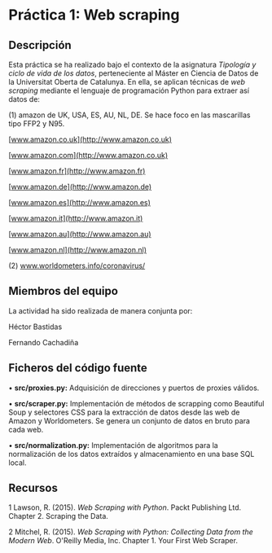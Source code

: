 # **Práctica 1: Web scraping**

## **Descripción**

Esta práctica se ha realizado bajo el contexto de la asignatura *Tipología y ciclo de vida de los datos*, perteneciente al Máster en Ciencia de Datos de la Universitat Oberta de Catalunya. En ella, se aplican técnicas de *web scraping* mediante el lenguaje de programación Python para extraer así datos de:

(1) amazon de UK, USA, ES, AU, NL, DE. Se hace foco en las mascarillas tipo FFP2 y N95.

[www.amazon.co.uk](http://www.amazon.co.uk)

[www.amazon.com](http://www.amazon.co.uk)

[www.amazon.fr](http://www.amazon.fr)

[www.amazon.de](http://www.amazon.de)

[www.amazon.es](http://www.amazon.es)

[www.amazon.it](http://www.amazon.it)

[www.amazon.au](http://www.amazon.au)

[www.amazon.nl](http://www.amazon.nl)

(2) www.worldometers.info/coronavirus/

## **Miembros del equipo**

La actividad ha sido realizada de manera conjunta por:

Héctor Bastidas

Fernando Cachadiña 

## **Ficheros del código fuente**

• **src/proxies.py:** Adquisición de direcciones y puertos de proxies válidos.

• **src/scraper.py:** Implementación de métodos de scrapping como Beautiful Soup y selectores CSS  para la extracción de datos desde las web de Amazon y Worldometers. Se genera un conjunto de datos en bruto para cada web.

• **src/normalization.py:** Implementación de algoritmos para la normalización de los datos extraídos y almacenamiento en una base SQL local.

 

## **Recursos**

1 Lawson, R. (2015). *Web Scraping with Python*. Packt Publishing Ltd. Chapter 2. Scraping the Data.

2 Mitchel, R. (2015). *Web Scraping with Python: Collecting Data from the Modern Web*. O'Reilly Media, Inc. Chapter 1. Your First Web Scraper.

 